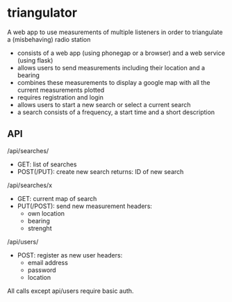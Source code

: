 # triangulator
A web app to use measurements of multiple listeners in order to triangulate a (misbehaving) radio station

* consists of a web app (using phonegap or a browser) and a web service (using flask)
* allows users to send measurements including their location and a bearing
* combines these measurements to display a google map with all the current measurements plotted
* requires registration and login
* allows users to start a new search or select a current search
* a search consists of a frequency, a start time and a short description

## API
/api/searches/
* GET: list of searches
* POST(/PUT): create new search
  returns: ID of new search

/api/searches/x
* GET: current map of search
* PUT(/POST): send new measurement
  headers:
    - own location
    - bearing
    - strenght

/api/users/
* POST: register as new user
  headers:
    - email address
    - password
    - location

All calls except api/users require basic auth.
